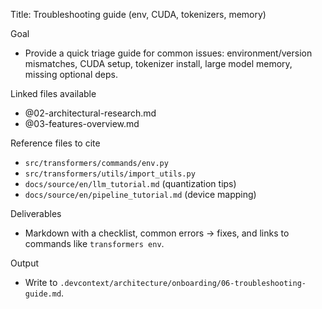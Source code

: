 Title: Troubleshooting guide (env, CUDA, tokenizers, memory)

Goal
- Provide a quick triage guide for common issues: environment/version mismatches, CUDA setup, tokenizer install, large model memory, missing optional deps.

Linked files available
- @02-architectural-research.md
- @03-features-overview.md

Reference files to cite
- `src/transformers/commands/env.py`
- `src/transformers/utils/import_utils.py`
- `docs/source/en/llm_tutorial.md` (quantization tips)
- `docs/source/en/pipeline_tutorial.md` (device mapping)

Deliverables
- Markdown with a checklist, common errors → fixes, and links to commands like `transformers env`.

Output
- Write to `.devcontext/architecture/onboarding/06-troubleshooting-guide.md`.
